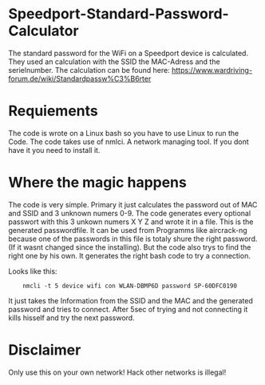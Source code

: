 # Speedport-Standard-Password-Calculator

The standard password for the WiFi on a Speedport device is calculated. 
They used an calculation with the SSID the MAC-Adress and the serielnumber.
The calculation can be found here: https://www.wardriving-forum.de/wiki/Standardpassw%C3%B6rter

# Requiements

The code is wrote on a Linux bash so you have to use Linux to run the Code.
The code takes use of nmlci. A network managing tool. If you dont have it you need to install it.

# Where the magic happens

The code is very simple. Primary it just calculates the password out of MAC and SSID and 3 unknown numers 0-9.
The code generates every optional passwort with this 3 unkown numers X Y Z and wrote it in a file.
This is the generated passwordfile. It can be used from Programms like aircrack-ng because one of the passwords in this file is totaly shure the right password. (If it wasnt changed since the installing).
But the code also trys to find the right one by his own. It generates the right bash code to try a connection.

Looks like this: 

```
    nmcli -t 5 device wifi con WLAN-DBMP6D password SP-60DFC0190
```

It just takes the Information from the SSID and the MAC and the generated password and tries to connect. After 5sec of trying and not connecting it kills hisself and try the next password.

# Disclaimer

Only use this on your own network! Hack other networks is illegal!
